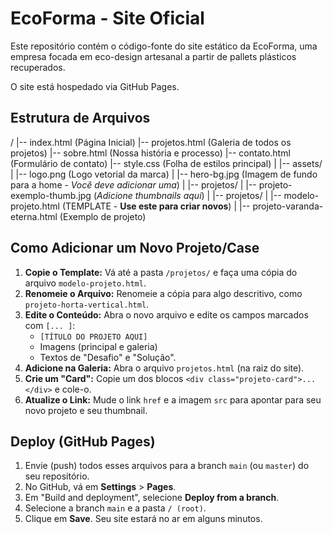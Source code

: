 # EcoForma - Site Oficial

Este repositório contém o código-fonte do site estático da EcoForma, uma empresa focada em eco-design artesanal a partir de pallets plásticos recuperados.

O site está hospedado via GitHub Pages.

## Estrutura de Arquivos

/
|-- index.html (Página Inicial)
|-- projetos.html (Galeria de todos os projetos)
|-- sobre.html (Nossa história e processo)
|-- contato.html (Formulário de contato)
|-- style.css (Folha de estilos principal)
|
|-- assets/
|   |-- logo.png (Logo vetorial da marca)
|   |-- hero-bg.jpg (Imagem de fundo para a home - *Você deve adicionar uma*)
|   |-- projetos/
|       |-- projeto-exemplo-thumb.jpg (*Adicione thumbnails aqui*)
|
|-- projetos/
|   |-- modelo-projeto.html (TEMPLATE - **Use este para criar novos**)
|   |-- projeto-varanda-eterna.html (Exemplo de projeto)

## Como Adicionar um Novo Projeto/Case

1.  **Copie o Template:** Vá até a pasta `/projetos/` e faça uma cópia do arquivo `modelo-projeto.html`.
2.  **Renomeie o Arquivo:** Renomeie a cópia para algo descritivo, como `projeto-horta-vertical.html`.
3.  **Edite o Conteúdo:** Abra o novo arquivo e edite os campos marcados com `[... ]`:
    * `[TÍTULO DO PROJETO AQUI]`
    * Imagens (principal e galeria)
    * Textos de "Desafio" e "Solução".
4.  **Adicione na Galeria:** Abra o arquivo `projetos.html` (na raiz do site).
5.  **Crie um "Card":** Copie um dos blocos `<div class="projeto-card">...</div>` e cole-o.
6.  **Atualize o Link:** Mude o link `href` e a imagem `src` para apontar para seu novo projeto e seu thumbnail.

## Deploy (GitHub Pages)

1.  Envie (push) todos esses arquivos para a branch `main` (ou `master`) do seu repositório.
2.  No GitHub, vá em **Settings** > **Pages**.
3.  Em "Build and deployment", selecione **Deploy from a branch**.
4.  Selecione a branch `main` e a pasta `/ (root)`.
5.  Clique em **Save**. Seu site estará no ar em alguns minutos.